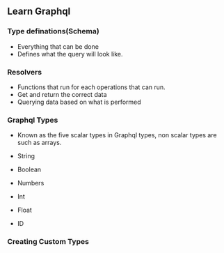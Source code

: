## Learn Graphql

### Type definations(Schema)

- Everything that can be done
- Defines what the query will look like.

### Resolvers

- Functions that run for each operations that can run.
- Get and return the correct data
- Querying data based on what is performed

### Graphql Types

- Known as the five scalar types in Graphql types, non scalar types are such as arrays.

- String
- Boolean
- Numbers
- Int
- Float
- ID

### Creating Custom Types
